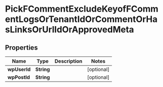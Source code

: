 

# PickFCommentExcludeKeyofFCommentLogsOrTenantIdOrCommentOrHasLinksOrUrlIdOrApprovedMeta


## Properties

| Name | Type | Description | Notes |
|------------ | ------------- | ------------- | -------------|
|**wpUserId** | **String** |  |  [optional] |
|**wpPostId** | **String** |  |  [optional] |



